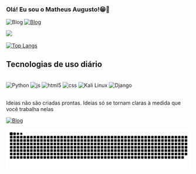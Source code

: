 ### Olá! Eu sou o Matheus Augusto!😁👋
![Blog](https://img.shields.io/badge/White%20Hat-000000?style=for-the-badge&logo=redhat&logoColor=white)
[![Blog](https://img.shields.io/badge/-Hackerrank-2EC866?style=for-the-badge&logo=HackerRank&logoColor=whit)](https://tryhackme.com/dashboard) 

<div align="flex" dir="auto">
    <a href="https://github.com/MatheusAugustoVieira">
        <img height="180em" src="https://github-readme-stats.vercel.app/api?username=MatheusAugustoVieira&show_icons=true&theme=radical" style="max-width: 100%">
    </a>
</div>

[![Top Langs](https://github-readme-stats.vercel.app/api/top-langs/?username=MatheusAugustoVieira&layout=compact&theme=radical)](https://github.com/MatheusAgustoVieira/github-readme-stats)

## Tecnologias de uso diário

<div style="display: inline_block"><br/> 
    <img align="center" alt="Python" height="30" width="40"
    src="https://cdn.jsdelivr.net/gh/devicons/devicon/icons/python/python-original.svg" />
    <img align="center" alt="js" height="30" width="40" src="https://cdn.jsdelivr.net/gh/devicons/devicon/icons/javascript/javascript-original.svg" >
    <img align="center" alt="html5" height="30" width="40" src="https://cdn.jsdelivr.net/gh/devicons/devicon/icons/html5/html5-original.svg" />
    <img align="center" alt="css" height="30" width="40" src="https://cdn.jsdelivr.net/gh/devicons/devicon/icons/css3/css3-original.svg" />
    <img align="center" alt="Kali Linux" height="30" width="40" src="https://www.kali.org/images/kali-logo.svg" />
    <img align="center" alt="Django" height="30" width="40" src="https://cdn.jsdelivr.net/gh/devicons/devicon/icons/django/django-plain.svg" />
</div><br/>

Ideias não são criadas prontas. Ideias só se tornam claras à medida que você trabalha nelas

[![Blog](https://img.shields.io/badge/Gmail-D14836?style=for-the-badge&logo=gmail&logoColor=white)](mailto:mthsav@gmail.com)

![snake gif](https://github.com/MatheusAugustoVieira/MatheusAugustoVieira/blob/output/github-contribution-grid-snake-dark.svg)


